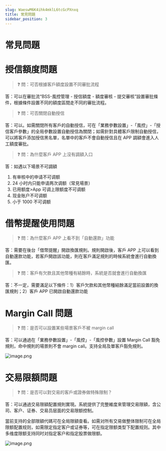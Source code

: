 ```yaml
---
slug: WaeswM6K4ihk4mklL6tcGcPXnxq
title: 常見問題
sidebar_position: 3
---
```



# 常見問題


# 授信額度問題


> ❓ 問：可否根據客戶額度設置不同審批流程


答：可以在審批流“BSS-風控管理 - 授信額度 - 額度審核 - 提交審核”設置審批條件，根據條件設置不同的額度區間走不同的審批流程。


> ❓ 問：可否關閉自動授信


答：可以。如需關閉所有客戶的自動授信，可在「業務參數設置」-「風控」-「授信客戶參數」的全局參數設置自動授信為關閉；如需針對具體客戶限制自動授信，可以將客戶添加授信黑名單，名單中的客戶不會自動授信且在 APP 調額會進入人工額度審批。


> ❓ 問：為什麼客戶 APP 上沒有調額入口


答：如遇以下場景不可調額

1. 有审核中的申请不可调额
2. 24 小时内只能申请两次调额（常見場景）
3. 已用额度>App 可调上限额度不可调额
4. 现金账户不可调额
5. 小于 1000 不可调额

# 借幣提醒使用問題


> ❓ 問：為什麼客戶 APP 上看不到「自動還款」功能


答：需要在後台「借幣提醒」開啟換匯規則。規則開啟後，客戶 APP 上可以看到自動還款功能，若客戶開啟該功能，則在客戶滿足規則的時候系統會進行自動換匯。


> ❓ 問：客戶有欠款且其他幣種有結餘時，系統是否就會進行自動換匯


答：不一定，需要滿足以下條件：1）客戶欠款和其他幣種結餘滿足當前設置的換匯規則；2）客戶 APP 已開啟自動還款功能


# Margin Call 問題


> ❓ 問：是否可以設置某些場景客戶不被 margin call


答：可以通過在「業務參數設置」-「風控」-「風控參數」設置 Margin Call 豁免規則，命中規則的場景則不會 margin call。支持全局及單客戶豁免規則。


![image.png](/assets/9ac61687a12045f0f783afc26d196b0d.png)


# 交易限額問題


> ❓ 問：是否可以對交易的客戶或證券做特殊限制？


答：可以通過交易限額配置規則實現。系統提供了完整維度來管理交易限額，含公司、客户、证券、交易员层面的交易限额控制。


當前支持的全部限額代碼可在全局限額查看。如需对所有交易做整体限制可在全局限额配置规则，如需限定指定客户或证券等，可在指定限额类型下配置规则。其中多维度限额支持同时对指定客户和指定股票做限额。


![image.png](/assets/a051a74ded632c0f1ff6db27374301fb.png)

